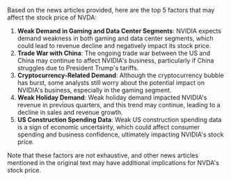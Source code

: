 Based on the news articles provided, here are the top 5 factors that may affect the stock price of NVDA:

1. **Weak Demand in Gaming and Data Center Segments**: NVIDIA expects demand weakness in both gaming and data center segments, which could lead to revenue decline and negatively impact its stock price.
2. **Trade War with China**: The ongoing trade war between the US and China may continue to affect NVIDIA's business, particularly if China struggles due to President Trump's tariffs.
3. **Cryptocurrency-Related Demand**: Although the cryptocurrency bubble has burst, some analysts still worry about the potential impact on NVIDIA's business, especially in the gaming segment.
4. **Weak Holiday Demand**: Weak holiday demand impacted NVIDIA's revenue in previous quarters, and this trend may continue, leading to a decline in sales and revenue growth.
5. **US Construction Spending Data**: Weak US construction spending data is a sign of economic uncertainty, which could affect consumer spending and business confidence, ultimately impacting NVIDIA's stock price.

Note that these factors are not exhaustive, and other news articles mentioned in the original text may have additional implications for NVDA's stock price.